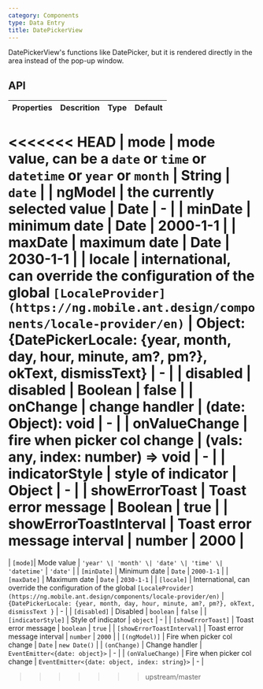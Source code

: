 ```yaml
---
category: Components
type: Data Entry
title: DatePickerView
---
```


DatePickerView's functions like DatePicker, but it is rendered directly in the area instead of the pop-up window.

## API

Properties | Descrition | Type | Default
-----------|------------|------|--------
<<<<<<< HEAD
| mode  | mode value, can be a `date` or `time` or `datetime` or `year` or `month` | String | `date` |
| ngModel | the currently selected value | Date | - |
| minDate   | minimum date | Date  |  2000-1-1  |
| maxDate   | maximum date | Date  |  2030-1-1  |
| locale   | international, can override the configuration of the global `[LocaleProvider](https://ng.mobile.ant.design/components/locale-provider/en)` | Object: {DatePickerLocale: {year, month, day, hour, minute, am?, pm?}, okText, dismissText} |  -  |
| disabled   | disabled      | Boolean |    false  |
| onChange  | change handler | (date: Object): void |  -  |
| onValueChange | fire when picker col change | (vals: any, index: number) => void | - |
| indicatorStyle  | style of indicator | Object | - |
| showErrorToast | Toast error message | Boolean | true |
| showErrorToastInterval | Toast error message interval | number | 2000 |
=======
| `[mode]`| Mode value | `'year' \| 'month' \| 'date' \| 'time' \| 'datetime'` | `'date'` |
| `[minDate]` | Minimum date | `Date` | `2000-1-1` |
| `[maxDate]` | Maximum date | `Date` | `2030-1-1` |
| `[locale]` | International, can override the configuration of the global `[LocaleProvider](https://ng.mobile.ant.design/components/locale-provider/en)` | `{DatePickerLocale: {year, month, day, hour, minute, am?, pm?}, okText, dismissText }` | - |
| `[disabled]` | Disabled | `boolean` | `false`  |
| `[indicatorStyle]` | Style of indicator | `object` | - |
| `[showErrorToast]` | Toast error message | `boolean` | `true` |
| `[showErrorToastInterval]` | Toast error message interval | `number` | `2000` |
| `[(ngModel)]` | Fire when picker col change | `Date` | `new Date()` |
| `(onChange)` | Change handler | `EventEmitter<{date: object}>` | - |
| `(onValueChange)` | Fire when picker col change | `EventEmitter<{date: object, index: string}>` | - |
>>>>>>> upstream/master

